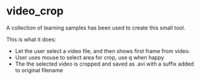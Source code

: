 # video_crop
A collection of learning samples has been used to create this small tool.

This is what it does:
- Let the user select a video file, and then shows first frame from video.
- User uses mouse to select area for crop, use q when happy
- The the selected video is cropped and saved as .avi with a suffix added to original filename

